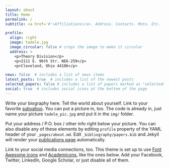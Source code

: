 ```yaml
---
layout: about
title: Home
permalink: /
subtitle: <a href='#'>Affiliations</a>. Address. Contacts. Moto. Etc.

profile:
  align: right
  image: tadele.jpg
  image_circular: false # crops the image to make it circular
  address: >
    <p>Theory Division</p>
    <p>2111 E. 96th Str. NE6-259</p>
    <p>Cleveland, Ohio 44106</p>

news: false  # includes a list of news items
latest_posts: true  # includes a list of the newest posts
selected_papers: false # includes a list of papers marked as "selected={true}"
social: true  # includes social icons at the bottom of the page
---
```


Write your biography here. Tell the world about yourself. Link to your favorite [subyahoo](http://yahoo.com). You can put a picture in, too. The code is already in, just name your picture `tadele_pic.jpg` and put it in the `img/` folder.

Put your address / P.O. box / other info right below your picture. You can also disable any of these elements by editing `profile` property of the YAML header of your `_pages/about.md`. Edit `_bibliography/papers.bib` and Jekyll will render your [publications page](/al-folio/publications/) automatically.

Link to your social media connections, too. This theme is set up to use [Font Awesome icons](http://fortawesome.github.io/Font-Awesome/) and [Academicons](https://jpswalsh.github.io/academicons/), like the ones below. Add your Facebook, Twitter, LinkedIn, Google Scholar, or just disable all of them.
